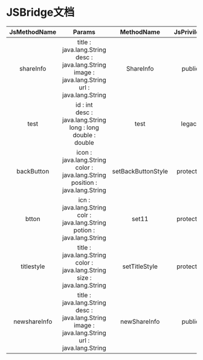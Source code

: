 # JSBridge文档 

 JsMethodName | Params | MethodName | JsPrivilege | StartVersion | EndVersion 
 :----: | :---: | :---: | :---: |:---: | :---: 
 shareInfo | title : java.lang.String <br> desc : java.lang.String <br> image : java.lang.String <br> url : java.lang.String <br>  | ShareInfo | public | -- | 68500 
 test | id : int <br> desc : java.lang.String <br> long : long <br> double : double <br>  | test | legacy | -- | -- 
 backButton | icon : java.lang.String <br> color : java.lang.String <br> position : java.lang.String <br>  | setBackButtonStyle | protected | -- | -- 
 btton | icn : java.lang.String <br> colr : java.lang.String <br> potion : java.lang.String <br>  | set11 | protected | -- | -- 
 titlestyle | title : java.lang.String <br> color : java.lang.String <br> size : java.lang.String <br>  | setTitleStyle | protected | -- | -- 
 newshareInfo | title : java.lang.String <br> desc : java.lang.String <br> image : java.lang.String <br> url : java.lang.String <br>  | newShareInfo | public | 68500 | -- 
